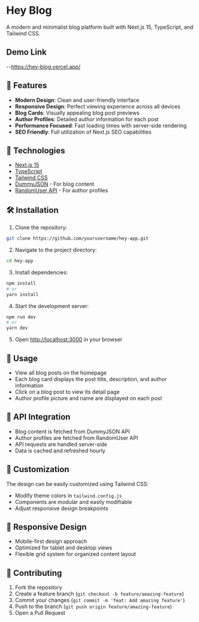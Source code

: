 # Hey Blog

A modern and minimalist blog platform built with Next.js 15, TypeScript, and Tailwind CSS.

## Demo Link
--https://hey-blog.vercel.app/


## 🌟 Features

- **Modern Design**: Clean and user-friendly interface
- **Responsive Design**: Perfect viewing experience across all devices
- **Blog Cards**: Visually appealing blog post previews
- **Author Profiles**: Detailed author information for each post
- **Performance Focused**: Fast loading times with server-side rendering
- **SEO Friendly**: Full utilization of Next.js SEO capabilities

## 🚀 Technologies

- [Next.js 15](https://nextjs.org/)
- [TypeScript](https://www.typescriptlang.org/)
- [Tailwind CSS](https://tailwindcss.com/)
- [DummyJSON](https://dummyjson.com/) - For blog content
- [RandomUser API](https://randomuser.me/) - For author profiles

## 🛠️ Installation

1. Clone the repository:
```bash
git clone https://github.com/yourusername/hey-app.git
```

2. Navigate to the project directory:
```bash
cd hey-app
```

3. Install dependencies:
```bash
npm install
# or
yarn install
```

4. Start the development server:
```bash
npm run dev
# or
yarn dev
```

5. Open [http://localhost:3000](http://localhost:3000) in your browser

## 📝 Usage

- View all blog posts on the homepage
- Each blog card displays the post title, description, and author information
- Click on a blog post to view its detail page
- Author profile picture and name are displayed on each post

## 🔄 API Integration

- Blog content is fetched from DummyJSON API
- Author profiles are fetched from RandomUser API
- API requests are handled server-side
- Data is cached and refreshed hourly

## 🎨 Customization

The design can be easily customized using Tailwind CSS:

- Modify theme colors in `tailwind.config.js`
- Components are modular and easily modifiable
- Adjust responsive design breakpoints

## 📱 Responsive Design

- Mobile-first design approach
- Optimized for tablet and desktop views
- Flexible grid system for organized content layout

## 🤝 Contributing

1. Fork the repository
2. Create a feature branch (`git checkout -b feature/amazing-feature`)
3. Commit your changes (`git commit -m 'feat: Add amazing feature'`)
4. Push to the branch (`git push origin feature/amazing-feature`)
5. Open a Pull Request



